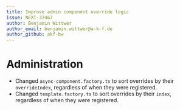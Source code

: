 ```yaml
---
title: Improve admin component override logic
issue: NEXT-37467
author: Benjamin Wittwer
author_email: benjamin.wittwer@a-k-f.de
author_github: akf-bw
---
```

# Administration
* Changed `async-component.factory.ts` to sort overrides by their `overrideIndex`, regardless of when they were registered.
* Changed `template.factory.ts` to sort overrides by their `index`, regardless of when they were registered.
